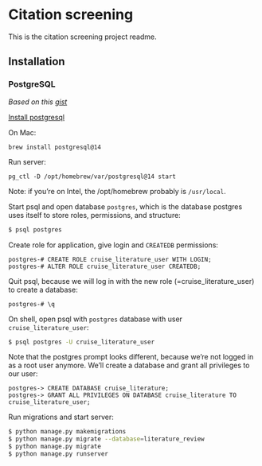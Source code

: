 # Citation screening

This is the citation screening project readme.




## Installation

### PostgreSQL

*Based on this [gist](https://gist.github.com/phortuin/2fe698b6c741fd84357cec84219c6667)*

[Install postgresql](https://www.postgresql.org/download/)

On Mac:

`brew install postgresql@14`

Run server:

`pg_ctl -D /opt/homebrew/var/postgresql@14 start`

Note: if you’re on Intel, the /opt/homebrew probably is `/usr/local`.

Start psql and open database `postgres`, which is the database postgres uses itself to store roles, permissions, and structure:

```bash
$ psql postgres
```

Create role for application, give login and `CREATEDB` permissions:

```postgres
postgres-# CREATE ROLE cruise_literature_user WITH LOGIN;
postgres-# ALTER ROLE cruise_literature_user CREATEDB;
```

Quit psql, because we will log in with the new role (=cruise_literature_user) to create a database:

```postgres
postgres-# \q
```

On shell, open psql with `postgres` database with user `cruise_literature_user`:

```bash
$ psql postgres -U cruise_literature_user
```

Note that the postgres prompt looks different, because we’re not logged in as a root user anymore. We’ll create a database and grant all privileges to our user:

```postgres
postgres-> CREATE DATABASE cruise_literature;
postgres-> GRANT ALL PRIVILEGES ON DATABASE cruise_literature TO cruise_literature_user;
```

Run migrations and start server:

```bash
$ python manage.py makemigrations
$ python manage.py migrate --database=literature_review
$ python manage.py migrate
$ python manage.py runserver
```
